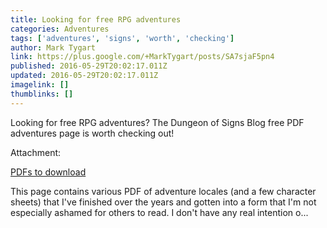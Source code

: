 ```yaml
---
title: Looking for free RPG adventures
categories: Adventures
tags: ['adventures', 'signs', 'worth', 'checking']
author: Mark Tygart
link: https://plus.google.com/+MarkTygart/posts/SA7sjaF5pn4
published: 2016-05-29T20:02:17.011Z
updated: 2016-05-29T20:02:17.011Z
imagelink: []
thumblinks: []
---
```


Looking for free RPG adventures? The Dungeon of Signs Blog free PDF adventures page is worth checking out!


Attachment:

<a href='http://dungeonofsigns.blogspot.com/p/pdfs-to-download.html'>PDFs to download</a>


This page contains various PDF of  adventure locales (and a few character sheets) that I've finished over the years and gotten into a form that I'm not especially ashamed for others to read.  I don't have any real intention o...